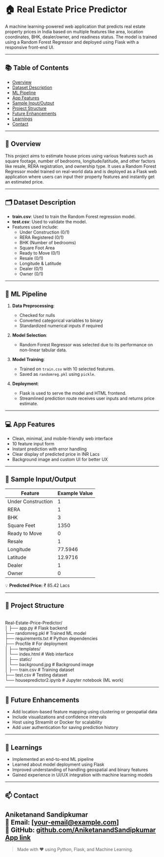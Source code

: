 # 🏠 Real Estate Price Predictor

A machine learning-powered web application that predicts real estate property prices in India based on multiple features like area, location coordinates, BHK, dealer/owner, and readiness status. The model is trained using a Random Forest Regressor and deployed using Flask with a responsive front-end UI.

---

## 📚 Table of Contents

- [Overview](#overview)
- [Dataset Description](#dataset-description)
- [ML Pipeline](#ml-pipeline)
- [App Features](#app-features)
- [Sample Input/Output](#sample-inputoutput)
- [Project Structure](#project-structure)
- [Future Enhancements](#future-enhancements)
- [Learnings](#learnings)
- [Contact](#contact)

---

## 🧠 Overview

This project aims to estimate house prices using various features such as square footage, number of bedrooms, longitude/latitude, and other factors like resale, RERA registration, and ownership type. It uses a Random Forest Regressor model trained on real-world data and is deployed as a Flask web application where users can input their property features and instantly get an estimated price.

---

## 🗂️ Dataset Description

- **train.csv**: Used to train the Random Forest regression model.
- **test.csv**: Used to validate the model.
- Features used include:
  - Under Construction (0/1)
  - RERA Registered (0/1)
  - BHK (Number of bedrooms)
  - Square Foot Area
  - Ready to Move (0/1)
  - Resale (0/1)
  - Longitude & Latitude
  - Dealer (0/1)
  - Owner (0/1)

---

## 🧪 ML Pipeline

1. **Data Preprocessing**: 
   - Checked for nulls
   - Converted categorical variables to binary
   - Standardized numerical inputs if required

2. **Model Selection**: 
   - Random Forest Regressor was selected due to its performance on non-linear tabular data.

3. **Model Training**: 
   - Trained on `train.csv` with 10 selected features.
   - Saved as `randomreg.pkl` using `pickle`.

4. **Deployment**: 
   - Flask is used to serve the model and HTML frontend.
   - Streamlined prediction route receives user inputs and returns price estimate.

---

## 💻 App Features

- Clean, minimal, and mobile-friendly web interface
- 10 feature input form
- Instant prediction with error handling
- Clear display of predicted price in INR Lacs
- Background image and custom UI for better UX

---

## 🔢 Sample Input/Output

| Feature             | Example Value |
|---------------------|---------------|
| Under Construction  | 1             |
| RERA                | 1             |
| BHK                 | 3             |
| Square Feet         | 1350          |
| Ready to Move       | 0             |
| Resale              | 1             |
| Longitude           | 77.5946       |
| Latitude            | 12.9716       |
| Dealer              | 1             |
| Owner               | 0             |

💡 **Predicted Price:** ₹ 85.42 Lacs

---

## 📁 Project Structure
<br>
Real-Estate-Price-Predictor/<br>
│
├── app.py # Flask backend<br>
├── randomreg.pkl # Trained ML model<br>
├── requirements.txt # Python dependencies<br>
├── Procfile # For deployment<br>
│
├── templates/<br>
│ └── index.html # Web interface<br>
│
├── static/<br>
│ └── background.jpg # Background image<br>
│
├── train.csv # Training dataset<br>
├── test.csv # Testing dataset<br>
└── housepredictor2.ipynb # Jupyter notebook (ML work)<br>


---

## 🚀 Future Enhancements

- Add location-based feature mapping using clustering or geospatial data
- Include visualizations and confidence intervals
- Host using Streamlit or Docker for scalability
- Add user authentication for saving prediction history

---

## 📘 Learnings

- Implemented an end-to-end ML pipeline
- Learned about model deployment using Flask
- Improved understanding of handling geospatial and binary features
- Gained experience in UI/UX integration with machine learning models

---

## 📫 Contact

**Aniketanand Sandipkumar**  
📧 Email: [your-email@example.com]  
🔗 GitHub: [github.com/AniketanandSandipkumar](https://github.com/AniketanandSandipkumar)<br>
[App link](https://real-estate-price-predictor-model.onrender.com/)
---

> Made with ❤️ using Python, Flask, and Machine Learning.

